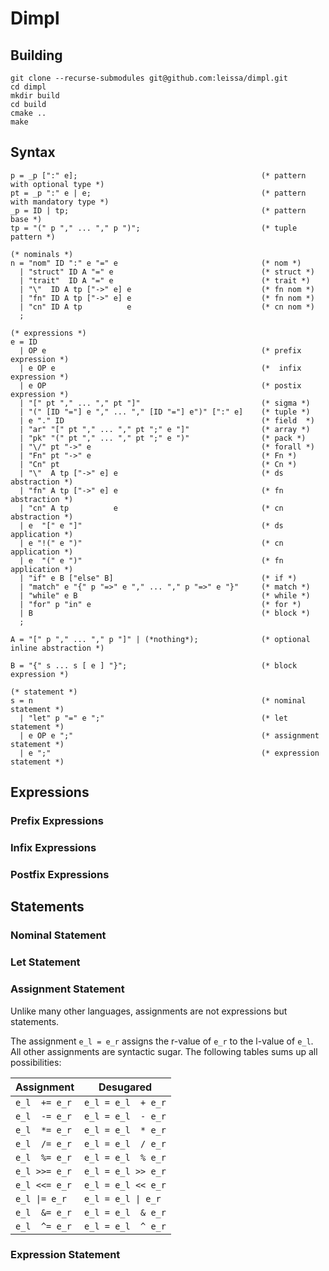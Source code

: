 # Dimpl

## Building

```
git clone --recurse-submodules git@github.com:leissa/dimpl.git
cd dimpl
mkdir build
cd build
cmake ..
make
```

## Syntax

```ebnf
p = _p [":" e];                                         (* pattern with optional type *)
pt = _p ":" e | e;                                      (* pattern with mandatory type *)
_p = ID | tp;                                           (* pattern base *)
tp = "(" p "," ... "," p ")";                           (* tuple pattern *)

(* nominals *)
n = "nom" ID ":" e "=" e                                (* nom *)
  | "struct" ID A "=" e                                 (* struct *)
  | "trait"  ID A "=" e                                 (* trait *)
  | "\"  ID A tp ["->" e] e                             (* fn nom *)
  | "fn" ID A tp ["->" e] e                             (* fn nom *)
  | "cn" ID A tp          e                             (* cn nom *)
  ;

(* expressions *)
e = ID
  | OP e                                                (* prefix expression *)
  | e OP e                                              (*  infix expression *)
  | e OP                                                (* postix expression *)
  | "[" pt "," ... "," pt "]"                           (* sigma *)
  | "(" [ID "="] e "," ... "," [ID "="] e")" [":" e]    (* tuple *)
  | e "." ID                                            (* field  *)
  | "ar" "[" pt "," ... "," pt ";" e "]"                (* array *)
  | "pk" "(" pt "," ... "," pt ";" e ")"                (* pack *)
  | "\/" pt "->" e                                      (* forall *)
  | "Fn" pt "->" e                                      (* Fn *)
  | "Cn" pt                                             (* Cn *)
  | "\"  A tp ["->" e] e                                (* ds abstraction *)
  | "fn" A tp ["->" e] e                                (* fn abstraction *)
  | "cn" A tp          e                                (* cn abstraction *)
  | e  "[" e "]"                                        (* ds application *)
  | e "!(" e ")"                                        (* cn application *)
  | e  "(" e ")"                                        (* fn application *)
  | "if" e B ["else" B]                                 (* if *)
  | "match" e "{" p "=>" e "," ... "," p "=>" e "}"     (* match *)
  | "while" e B                                         (* while *)
  | "for" p "in" e                                      (* for *)
  | B                                                   (* block *)
  ;

A = "[" p "," ... "," p "]" | (*nothing*);              (* optional inline abstraction *)

B = "{" s ... s [ e ] "}";                              (* block expression *)

(* statement *)
s = n                                                   (* nominal statement *)
  | "let" p "=" e ";"                                   (* let statement *)
  | e OP e ";"                                          (* assignment statement *)
  | e ";"                                               (* expression statement *)

```
## Expressions

### Prefix Expressions

### Infix Expressions

### Postfix Expressions

## Statements

### Nominal Statement

### Let Statement

### Assignment Statement

Unlike many other languages, assignments are not expressions but statements.

The assignment `e_l = e_r` assigns the r-value of `e_r` to the l-value of `e_l`.
All other assignments are syntactic sugar.
The following tables sums up all possibilities:

| Assignment    | Desugared          |
| ------------- | ------------------ |
| `e_l  += e_r` | `e_l = e_l  + e_r` |
| `e_l  -= e_r` | `e_l = e_l  - e_r` |
| `e_l  *= e_r` | `e_l = e_l  * e_r` |
| `e_l  /= e_r` | `e_l = e_l  / e_r` |
| `e_l  %= e_r` | `e_l = e_l  % e_r` |
| `e_l >>= e_r` | `e_l = e_l >> e_r` |
| `e_l <<= e_r` | `e_l = e_l << e_r` |
| `e_l \|= e_r` | `e_l = e_l \| e_r` |
| `e_l  &= e_r` | `e_l = e_l  & e_r` |
| `e_l  ^= e_r` | `e_l = e_l  ^ e_r` |

### Expression Statement

